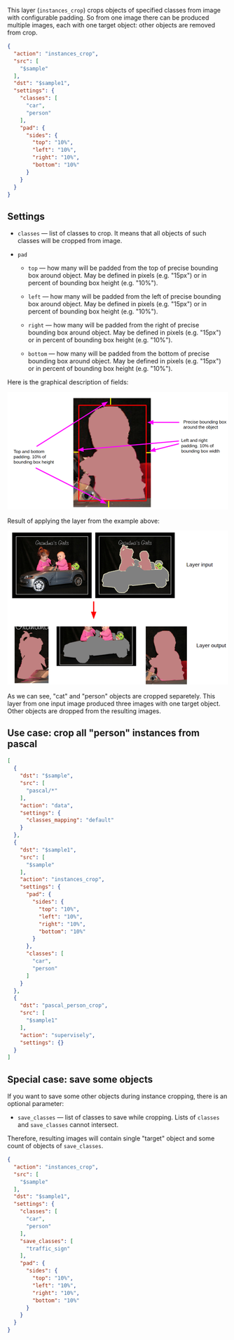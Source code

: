 This layer (`instances_crop`) crops objects of specified classes from image with configurable padding. So from one image there can be produced multiple images, each with one target object: other objects are removed from crop.

```json
{
  "action": "instances_crop",
  "src": [
    "$sample"
  ],
  "dst": "$sample1",
  "settings": {
    "classes": [
      "car",
      "person"
    ],
    "pad": {
      "sides": {
        "top": "10%",
        "left": "10%",
        "right": "10%",
        "bottom": "10%"
      }
    }
  }
}
```

## Settings

- `classes` — list of classes to crop. It means that all objects of such classes will be cropped from image.

- `pad`

    - `top` — how many will be padded from the top of precise bounding box around object. May be defined in pixels (e.g. "15px") or in percent of bounding box height (e.g. "10%").

    - `left` — how many will be padded from the left of precise bounding box around object. May be defined in pixels (e.g. "15px") or in percent of bounding box height (e.g. "10%").

    - `right` — how many will be padded from the right of precise bounding box around object. May be defined in pixels (e.g. "15px") or in percent of bounding box height (e.g. "10%").

    - `bottom` — how many will be padded from the bottom of precise bounding box around object. May be defined in pixels (e.g. "15px") or in percent of bounding box height (e.g. "10%").

Here is the graphical description of fields:

<img src="../../assets/legacy/all_images/instcrop_007.png"/>

Result of applying the layer from the example above:

<img src="../../assets/legacy/all_images/instcrop_006.png"/>

As we can see, "cat" and "person" objects are cropped separetely. This layer from one input image produced three images with one target object. Other objects are dropped from the resulting images.

## Use case: crop all "person" instances from pascal

```json
[
  {
    "dst": "$sample",
    "src": [
      "pascal/*"
    ],
    "action": "data",
    "settings": {
      "classes_mapping": "default"
    }
  },
  {
    "dst": "$sample1",
    "src": [
      "$sample"
    ],
    "action": "instances_crop",
    "settings": {
      "pad": {
        "sides": {
          "top": "10%",
          "left": "10%",
          "right": "10%",
          "bottom": "10%"
        }
      },
      "classes": [
        "car",
        "person"
      ]
    }
  },
  {
    "dst": "pascal_person_crop",
    "src": [
      "$sample1"
    ],
    "action": "supervisely",
    "settings": {}
  }
]
```

## Special case: save some objects

If you want to save some other objects during instance cropping, there is an optional parameter:

- `save_classes` — list of classes to save while cropping. Lists of `classes` and `save_classes` cannot intersect.

Therefore, resulting images will contain single "target" object and some count of objects of `save_classes`.

```json
{
  "action": "instances_crop",
  "src": [
    "$sample"
  ],
  "dst": "$sample1",
  "settings": {
    "classes": [
      "car",
      "person"
    ],
    "save_classes": [
      "traffic_sign"
    ],
    "pad": {
      "sides": {
        "top": "10%",
        "left": "10%",
        "right": "10%",
        "bottom": "10%"
      }
    }
  }
}
```

